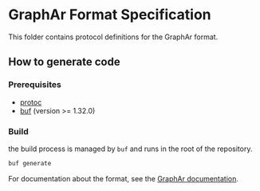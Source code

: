 # GraphAr Format Specification

This folder contains protocol definitions for the GraphAr format.

## How to generate code

### Prerequisites

- [protoc](https://developers.google.com/protocol-buffers/docs/downloads)
- [buf](https://buf.build/docs/installation) (version >= 1.32.0)

### Build

the build process is managed by `buf` and runs in the root of the repository.

```bash
buf generate
```

For documentation about the format, see the [GraphAr documentation](https://graphar.apache.org/docs/specification/format).
